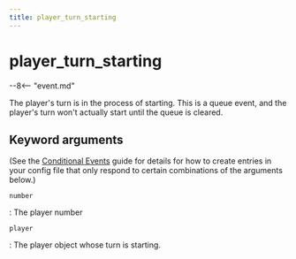 ```yaml
---
title: player_turn_starting
---
```


# player_turn_starting


--8<-- "event.md"

The player's turn is in the process of starting. This is a queue event,
and the player's turn won't actually start until the queue is cleared.

## Keyword arguments

(See the [Conditional Events](overview/conditional.md)
guide for details for how to create entries in your config file that
only respond to certain combinations of the arguments below.)

`number`

:   The player number

`player`

:   The player object whose turn is starting.
